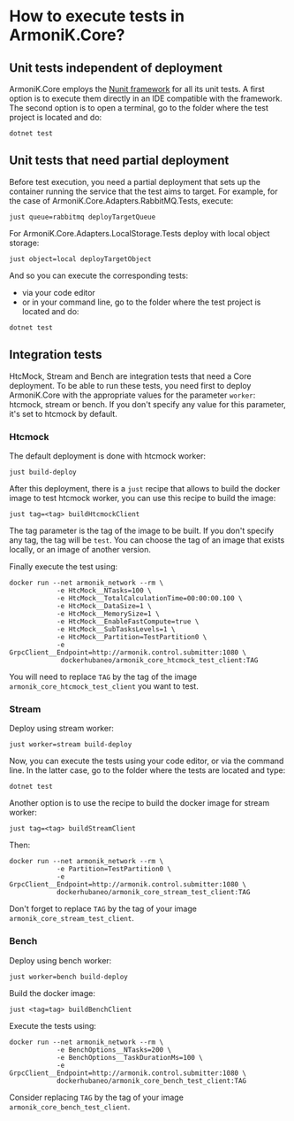 
# How to execute tests in ArmoniK.Core?

## Unit tests independent of deployment

ArmoniK.Core employs the [Nunit framework](https://nunit.org/) for all its unit tests. A first option is to execute them directly in an IDE compatible with the framework. The second option is to open a terminal, go to the folder where the test project is located and do:

```shell
dotnet test
```

## Unit tests that need partial deployment

Before test execution, you need a partial deployment that sets up the container running the service that the test aims to target.
For example, for the case of ArmoniK.Core.Adapters.RabbitMQ.Tests, execute:

```shell
just queue=rabbitmq deployTargetQueue
```

For ArmoniK.Core.Adapters.LocalStorage.Tests deploy with local object storage:

```shell
just object=local deployTargetObject
```

And so you can execute the corresponding tests:

- via your code editor
- or in your command line, go to the folder where the test project is located and do:

```shell
dotnet test
```

## Integration tests

HtcMock, Stream and Bench are integration tests that need a Core deployment. To be able to run these tests, you need first to deploy ArmoniK.Core with the appropriate values for the parameter `worker`: htcmock, stream or bench. If you don't specify any value for this parameter, it's set to htcmock by default.

### Htcmock

The default deployment is done with htcmock worker:

```shell
just build-deploy
```

After this deployment, there is a `just` recipe that allows to build the docker image to test htcmock worker, you can use this recipe to build the image:

```shell
just tag=<tag> buildHtcmockClient
```

The tag parameter is the tag of the image to be built. If you don't specify any tag, the tag will be `test`. You can choose the tag of an image that exists locally, or an image of another version.

Finally execute the test using:

```shell
docker run --net armonik_network --rm \
            -e HtcMock__NTasks=100 \
            -e HtcMock__TotalCalculationTime=00:00:00.100 \
            -e HtcMock__DataSize=1 \
            -e HtcMock__MemorySize=1 \
            -e HtcMock__EnableFastCompute=true \
            -e HtcMock__SubTasksLevels=1 \
            -e HtcMock__Partition=TestPartition0 \
            -e GrpcClient__Endpoint=http://armonik.control.submitter:1080 \
             dockerhubaneo/armonik_core_htcmock_test_client:TAG

```

You will need to replace `TAG` by the tag of the image `armonik_core_htcmock_test_client` you want to test.

### Stream

Deploy using stream worker:

```shell
just worker=stream build-deploy
```

Now, you can execute the tests using your code editor, or via the command line. In the latter case, go to the folder where the tests are located and type:

```shell
dotnet test
```

Another option is to use the recipe to build the docker image for stream worker:

```shell
just tag=<tag> buildStreamClient
```

Then:

```shell
docker run --net armonik_network --rm \
            -e Partition=TestPartition0 \
            -e GrpcClient__Endpoint=http://armonik.control.submitter:1080 \
            dockerhubaneo/armonik_core_stream_test_client:TAG
```

Don't forget to replace `TAG` by the tag of your image `armonik_core_stream_test_client`.

### Bench

Deploy using bench worker:

```shell
just worker=bench build-deploy
```

Build the docker image:

```shell
just <tag=tag> buildBenchClient
```

Execute the tests using:

```shell
docker run --net armonik_network --rm \
            -e BenchOptions__NTasks=200 \
            -e BenchOptions__TaskDurationMs=100 \
            -e GrpcClient__Endpoint=http://armonik.control.submitter:1080 \
            dockerhubaneo/armonik_core_bench_test_client:TAG
```

Consider replacing `TAG` by the tag of your image `armonik_core_bench_test_client`.
